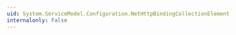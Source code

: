 ```yaml
---
uid: System.ServiceModel.Configuration.NetHttpBindingCollectionElement.#ctor
internalonly: False
---
```

